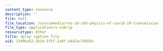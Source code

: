 ```yaml
---
content_type: resource
description: ''
file: null
file_location: /coursemedia/res-10-s95-physics-of-covid-19-transmission-fall-2020/2399ba522b1d5f5f2a0fb442ac70934c_jq7d4fE39aM.srt
file_type: application/x-subrip
resourcetype: Other
title: 3play caption file
uid: 2399ba52-2b1d-5f5f-2a0f-b442ac70934c
---
```

